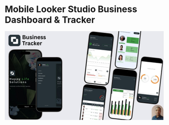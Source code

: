 # Mobile Looker Studio Business Dashboard & Tracker

![Business Tracker](assets/1Tracker%20Display.jpg)
